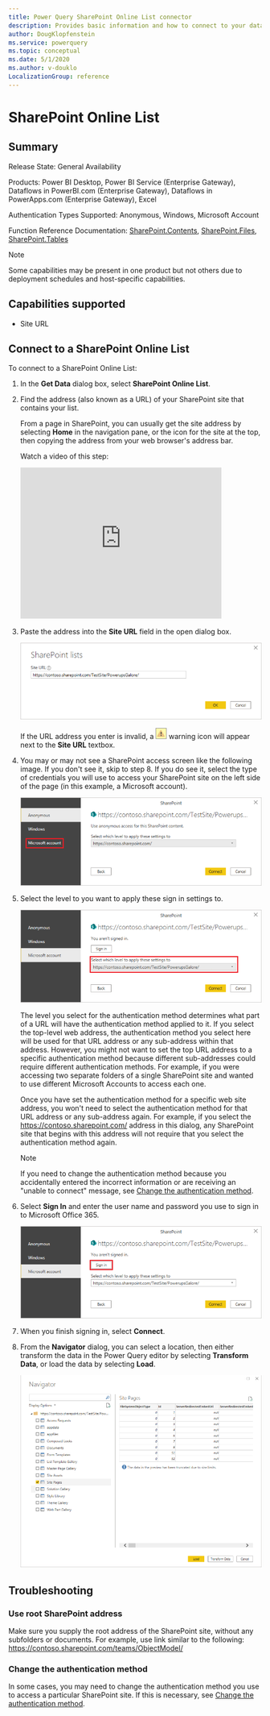 ```yaml
---
title: Power Query SharePoint Online List connector
description: Provides basic information and how to connect to your data, along with troubleshooting tips for obtaining the root SharePoint address and changing the authentication method.
author: DougKlopfenstein
ms.service: powerquery
ms.topic: conceptual
ms.date: 5/1/2020
ms.author: v-douklo
LocalizationGroup: reference
---
```


# SharePoint Online List

## Summary

Release State: General Availability

Products: Power BI Desktop, Power BI Service (Enterprise Gateway), Dataflows in PowerBI.com (Enterprise Gateway), Dataflows in PowerApps.com (Enterprise Gateway), Excel

Authentication Types Supported: Anonymous, Windows, Microsoft Account

Function Reference Documentation: [SharePoint.Contents](https://docs.microsoft.com/powerquery-m/sharepoint-contents), [SharePoint.Files](https://docs.microsoft.com/powerquery-m/sharepoint-files), [SharePoint.Tables](https://docs.microsoft.com/powerquery-m/sharepoint-tables)

>[!Note]
> Some capabilities may be present in one product but not others due to deployment schedules and host-specific capabilities.

## Capabilities supported

* Site URL

## Connect to a SharePoint Online List

To connect to a SharePoint Online List:

1. In the **Get Data** dialog box, select **SharePoint Online List**.

2. Find the address (also known as a URL) of your SharePoint site that contains your list. 

   From a page in SharePoint, you can usually get the site address by selecting **Home** in the navigation pane, or the icon for the site at the top, then copying the address from your web browser's address bar.

   Watch a video of this step:
   <iframe width="400" height="300" src="https://www.youtube.com/embed/OZO3x2NF8Ak?start=48&end=90" frameborder="0" allowfullscreen></iframe>

3. Paste the address into the **Site URL** field in the open dialog box.

   ![Folder selection](./media/sharepoint-online-list/sharepointonlinelisturl.png)

   If the URL address you enter is invalid, a ![Warning icon](../images/webwarning.png) warning icon will appear next to the **Site URL** textbox.

4. You may or may not see a SharePoint access screen like the following image.  If you don't see it, skip to step 8. If you do see it, select the type of credentials you will use to access your SharePoint site on the left side of the page (in this example, a Microsoft account).

   ![Choose Microsoft account](./media/sharepoint-online-list/sharepointonlinelistsignin.png)
   
5. Select the level to you want to apply these sign in settings to.

   ![Select the authentication level](./media/sharepoint-online-list/sharepointonlinelistlevel.png)

   The level you select for the authentication method determines what part of a URL will have the authentication method applied to it. If you select the top-level web address, the authentication method you select here will be used for that URL address or any sub-address within that address. However, you might not want to set the top URL address to a specific authentication method because different sub-addresses could require different authentication methods. For example, if you were accessing two separate folders of a single SharePoint site and wanted to use different Microsoft Accounts to access each one.
   
   Once you have set the authentication method for a specific web site address, you won't need to select the authentication method for that URL address or any sub-address again. For example, if you select the https://contoso.sharepoint.com/ address in this dialog, any SharePoint site that begins with this address will not require that you select the authentication method again.  

   >[!Note]
   >If you need to change the authentication method because you accidentally entered the incorrect information or are receiving an "unable to connect" message, see [Change the authentication method](#change-the-authentication-method). 

6. Select **Sign In** and enter the user name and password you use to sign in to Microsoft Office 365.

   ![Sign in to your Microsoft account](./media/sharepoint-online-list/sharepointonlinelistsignin2.png)
   
7. When you finish signing in, select **Connect**.

8. From the **Navigator** dialog, you can select a location, then either transform the data in the Power Query editor by selecting **Transform Data**, or load the data by selecting **Load**.

   ![Select the list checkbox](./media/sharepoint-online-list/sharepointonlinelistnavigator.png)

## Troubleshooting

### Use root SharePoint address

Make sure you supply the root address of the SharePoint site, without any subfolders or documents. For example, use link similar to the following: https://contoso.sharepoint.com/teams/ObjectModel/

### Change the authentication method

In some cases, you may need to change the authentication method you use to access a particular SharePoint site. If this is necessary, see [Change the authentication method](../connectorauthentication.md#change-the-authentication-method).
